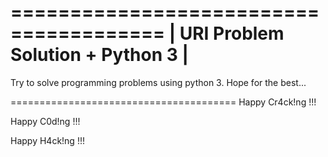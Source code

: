 =======================================
**| URI Problem Solution + Python 3 |**
=======================================

Try to solve programming problems using python 3. Hope for the best...

=======================================
Happy Cr4ck!ng !!!

Happy C0d!ng !!!

Happy H4ck!ng !!!